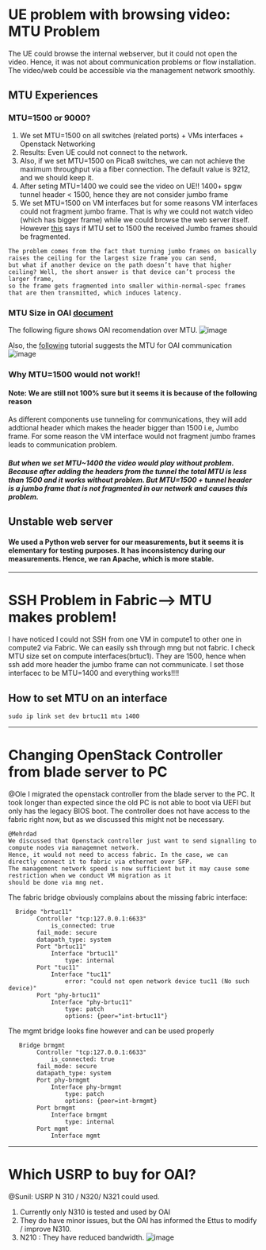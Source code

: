 # UE problem with browsing video: MTU Problem
The UE could browse the internal webserver, but it could not open the video. Hence, it was not about communication problems or flow installation. The video/web could be accessible via the management network smoothly. 
## MTU Experiences
### MTU=1500 or 9000?
1. We set MTU=1500 on all switches (related ports) + VMs interfaces + Openstack Networking
2. Results: Even UE could not connect to the network.
3. Also, if we set MTU=1500 on Pica8 switches, we can not achieve the maximum throughput via a fiber connection. The default value is 9212, and we should keep it.
4. After seting MTU=1400 we could see the video on UE!! 1400+ spgw tunnel header < 1500, hence they are not consider jumbo frame
5. We set MTU=1500 on VM interfaces but for some reasons VM interfaces could not fragment jumbo frame. That is why we could not watch video (which has bigger frame) while we could browse the web server itself.
However [this](https://www.mirazon.com/jumbo-frames-do-you-really-need-them/) says if MTU set to 1500 the received Jumbo frames should be fragmented.
```
The problem comes from the fact that turning jumbo frames on basically raises the ceiling for the largest size frame you can send,
but what if another device on the path doesn’t have that higher ceiling? Well, the short answer is that device can’t process the larger frame, 
so the frame gets fragmented into smaller within-normal-spec frames that are then transmitted, which induces latency.
```
### MTU Size in OAI [document](https://kb.ettus.com/Getting_Started_with_4G_LTE_using_Eurecom_OpenAirInterface_(OAI)_on_the_USRP_2974) 
The following figure shows OAI recomendation over MTU.
![image](https://user-images.githubusercontent.com/62847451/144020568-b4d8ad75-0d87-4a3b-82a7-0b666d9811c9.png)

Also, the [following](https://openairinterface.org/docs/workshop/3_OAI_Workshop_20170427/training/CN_training_user_plane.pdf) tutorial suggests the MTU for OAI communication
![image](https://user-images.githubusercontent.com/62847451/144023923-d237cedf-818e-4483-9e16-2dbb4c8e670f.png)

### Why MTU=1500 would not work!!
#### Note: We are still not 100% sure but it seems it is because of the following reason
As different components use tunneling for communications, they will add addtional header which makes the header bigger than 1500 i.e, Jumbo frame. For some 
reason the VM interface would not fragment jumbo frames leads to communication problem.
##### But when we set MTU~1400 the video would play without problem. Because after adding the headers from the tunnel the total MTU is less than 1500 and it works without problem. But MTU=1500 + tunnel header is a jumbo frame that is not fragmented in our network and causes this problem.
## Unstable web server

#### We used a Python web server for our measurements, but it seems it is elementary for testing purposes. It has inconsistency during our measurements. Hence, we ran Apache, which is more stable.
---
# SSH Problem in Fabric--> MTU makes problem!
I have noticed I could not SSH from one VM in compute1 to other one in compute2 via Fabric. We can easily ssh through mng but not fabric. I check MTU size set on compute interfaces(brtuc1). They are 1500, hence when ssh add more header the jumbo frame can not communicate. I set those interfacec to be MTU=1400 and everything works!!!!

## How to set MTU on an interface

```
sudo ip link set dev brtuc11 mtu 1400
```
---
# Changing OpenStack Controller from blade server to PC
@Ole
I migrated the openstack controller from the blade server to the PC. It took longer than expected since the old PC is not able to boot via UEFI but only has the legacy BIOS boot.
The controller does not have access to the fabric right now, but as we discussed this might not be necessary.
```
@Mehrdad
We discussed that Openstack controller just want to send signalling to compute nodes via managemnet network.
Hence, it would not need to access fabric. In the case, we can directly connect it to fabric via ethernet over SFP.
The management network speed is now sufficient but it may cause some restriction when we conduct VM migration as it 
should be done via mng net.
```
The fabric bridge obviously complains about the missing fabric interface:
```
  Bridge "brtuc11"
        Controller "tcp:127.0.0.1:6633"
            is_connected: true
        fail_mode: secure
        datapath_type: system
        Port "brtuc11"
            Interface "brtuc11"
                type: internal
        Port "tuc11"
            Interface "tuc11"
                error: "could not open network device tuc11 (No such device)"
        Port "phy-brtuc11"
            Interface "phy-brtuc11"
                type: patch
                options: {peer="int-brtuc11"}
```
The mgmt bridge looks fine however and can be used properly
```
   Bridge brmgmt
        Controller "tcp:127.0.0.1:6633"
            is_connected: true
        fail_mode: secure
        datapath_type: system
        Port phy-brmgmt
            Interface phy-brmgmt
                type: patch
                options: {peer=int-brmgmt}
        Port brmgmt
            Interface brmgmt
                type: internal
        Port mgmt
            Interface mgmt
```
--- 
# Which USRP to buy for OAI?
@Sunil:
USRP N 310 / N320/ N321 could used. 
1) Currently only N310 is tested and used by OAI
2) They do have minor issues, but the OAI has informed the Ettus to modify / improve N310.
3) N210 : They have reduced bandwidth.
![image](https://user-images.githubusercontent.com/62847451/145816984-137236fe-7fcf-4e9c-94dc-20d735576392.png)
